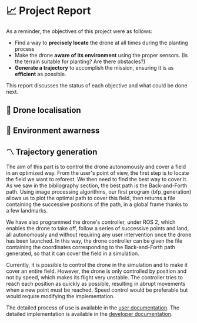 # 📈 Project Report

As a reminder, the objectives of this project were as follows:
- Find a way to **precisely locate** the drone at all times during the planting process
- Make the drone **aware of its environment** using the proper sensors. (Is the terrain suitable for planting? Are there obstacles?)
- **Generate a trajectory** to accomplish the mission, ensuring it is as **efficient** as possible.

This report discusses the status of each objective and what could be done next.

## 📡 Drone localisation



## 🎥 Environment awarness



## 〽️ Trajectory generation

The aim of this part is to control the drone autonomously and cover a field in an optimized way. From the user's point of view, the first step is to locate the field we want to reforest. We then need to find the best way to cover it. As we saw in the bibliography section, the best path is the Back-and-Forth path. Using image processing algorithms, our first program (bfp_generation) allows us to plot the optimal path to cover this field, then returns a file containing the successive positions of the path, in a global frame thanks to a few landmarks. 

We have also programmed the drone's controller, under ROS 2, which enables the drone to take off, follow a series of successive points and land, all autonomously and without requiring any user intervention once the drone has been launched. In this way, the drone controller can be given the file containing the coordinates corresponding to the Back-and-Forth path generated, so that it can cover the field in a simulation.

Currently, it is possible to control the drone in the simulation and to make it cover an entire field. However, the drone is only controlled by position and not by speed, which makes its flight very unstable. The controller tries to reach each position as quickly as possible, resulting in abrupt movements when a new point must be reached. Speed control would be preferable but would require modifying the implementation.

The detailed process of use is available in the [user documentation](https://github.com/LGLucasG/AutonomousReforestationDrone/blob/main/docs/user/README.md).
The detailed implementation is available in the [developer documentation](https://github.com/LGLucasG/AutonomousReforestationDrone/blob/main/docs/developer/README.md).
